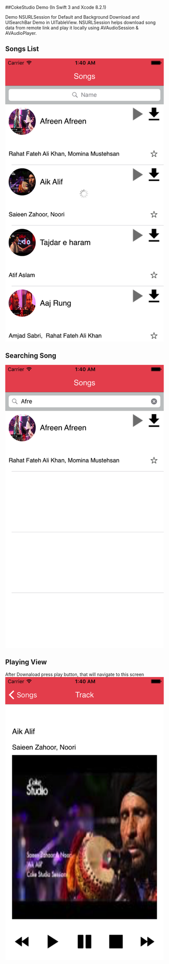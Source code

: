 ##CokeStudio Demo (In Swift 3 and Xcode 8.2.1)

Demo NSURLSession for Default and Background Download and UISearchBar Demo in UITableView.
NSURLSession helps download song data from remote link and play it locally using AVAudioSession & AVAudioPlayer.

## Songs List
![Alt text](https://github.com/Abhishek9634/CokeStudio/blob/CHANGE_BRANCH/Simulator%20Screen%20Shot%20Mar%2019%2C%202017%2C%201.40.15%20AM.png)


## Searching Song
![Alt text](https://github.com/Abhishek9634/CokeStudio/blob/CHANGE_BRANCH/Simulator%20Screen%20Shot%20Mar%2019%2C%202017%2C%201.40.26%20AM.png)


## Playing View
After Downaload press play button, that will navigate to this screen
![Alt text](https://github.com/Abhishek9634/CokeStudio/blob/CHANGE_BRANCH/Simulator%20Screen%20Shot%20Mar%2019%2C%202017%2C%201.40.33%20AM.png)
